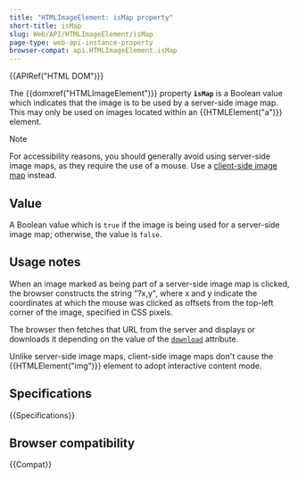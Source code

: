 ```yaml
---
title: "HTMLImageElement: isMap property"
short-title: isMap
slug: Web/API/HTMLImageElement/isMap
page-type: web-api-instance-property
browser-compat: api.HTMLImageElement.isMap
---
```


{{APIRef("HTML DOM")}}

The {{domxref("HTMLImageElement")}} property **`isMap`** is a
Boolean value which indicates that the image is to be used by a server-side image map.
This may only be used on images located within an {{HTMLElement("a")}} element.

> [!NOTE]
> For accessibility reasons, you should generally avoid using
> server-side image maps, as they require the use of a mouse. Use a [client-side image map](/en-US/docs/Learn_web_development/Howto/Solve_HTML_problems/Add_a_hit_map_on_top_of_an_image) instead.

## Value

A Boolean value which is `true` if the image is being used for a server-side
image map; otherwise, the value is `false`.

## Usage notes

When an image marked as being part of a server-side image map is clicked, the browser
constructs the string "?x,y", where x and y indicate the coordinates at which the
mouse was clicked as offsets from the top-left corner of the image, specified in CSS
pixels.

The browser then fetches that URL from the server and displays or downloads it
depending on the value of the [`download`](/en-US/docs/Web/HTML/Reference/Element/a#download) attribute.

Unlike server-side image maps, client-side image maps don't cause the
{{HTMLElement("img")}} element to adopt interactive content mode.

## Specifications

{{Specifications}}

## Browser compatibility

{{Compat}}
